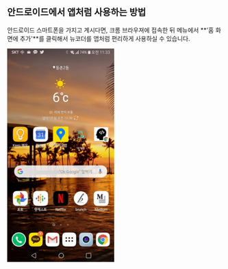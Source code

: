 ## 안드로이드에서 앱처럼 사용하는 방법

안드로이드 스마트폰을 가지고 계시다면, 크롬 브라우져에 접속한 뒤 메뉴에서 **'홈 화면에 추가'**를 클릭해서 뉴코더를 앱처럼 편리하게 사용하실 수 있습니다.

<img src="./모바일에서_안드로이드.jpg" width="250" />